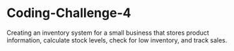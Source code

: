 # Coding-Challenge-4
Creating an inventory system for a small business that stores product information, calculate stock levels, check for low inventory, and track sales. 
